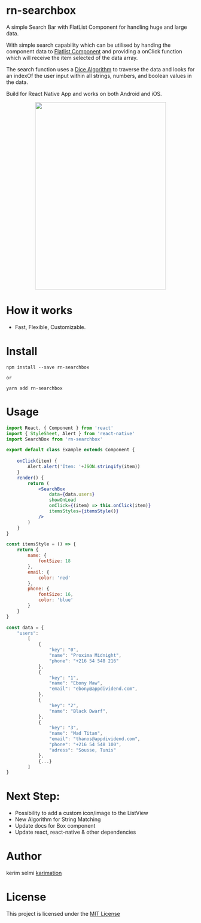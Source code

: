 
# rn-searchbox

A simple Search Bar with FlatList Component for handling huge and large data.

With simple search capability which can be utilised by handing the component data to <a href="https://facebook.github.io/react-native/docs/flatlist.html">Flatlist Component</a> and providing a onClick function which will receive the item selected of the data array.

The search function uses a  <a href="https://npmjs.com/package/dice-similarity-coeff">Dice Algorithm</a> to traverse the data and looks for an indexOf the user input within all strings, numbers, and boolean values in the data.

Build for React Native App and works on both Android and iOS.

<p align="center"> 
<img src="screenshots/test.gif" height= "500" width="350" >
</p>

# How it works

* Fast, Flexible, Customizable.


# Install

```
npm install --save rn-searchbox

or

yarn add rn-searchbox

```


# Usage

```jsx
import React, { Component } from 'react' 
import { StyleSheet, Alert } from 'react-native' 
import SearchBox from 'rn-searchbox' 

export default class Example extends Component {
    
    onClick(item) {
        Alert.alert('Item: '+JSON.stringify(item)) 
    }
    render() {
        return (
            <SearchBox
                data={data.users}
                showOnLoad
                onClick={(item) => this.onClick(item)}
                itemsStyles={itemsStyle()}
            />
        ) 
    }
}

const itemsStyle = () => {
    return {
        name: {
            fontSize: 18
        },
        email: {
            color: 'red'
        },
        phone: {
            fontSize: 16,
            color: 'blue'
        }
    }
}

const data = {
    "users":
        [
            {
                "key": "0",
                "name": "Proxima Midnight",
                "phone": "+216 54 548 216"
            },
            {
                "key": "1",
                "name": "Ebony Maw",
                "email": "ebony@appdividend.com",
            },
            {
                "key": "2",
                "name": "Black Dwarf",
            },
            {
                "key": "3",
                "name": "Mad Titan",
                "email": "thanos@appdividend.com",
                "phone": "+216 54 548 100",
                "adress": "Sousse, Tunis"
            },
            {...}
        ]
}


```



# Next Step:

*  Possibility to add a custom icon/image to the ListView
*  New Algorithm for String Matching
*  Update docs for Box component
*  Update react, react-native & other dependencies


# Author

kerim selmi <a href="http://www.karimation.com">karimation</a>

# License

This project is licensed under the  <a href="LICENSE">MIT License</a>
